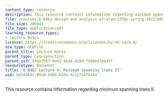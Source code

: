 ```yaml
---
content_type: resource
description: This resource contains information regarding minimum spanning trees II.
file: /courses/6-046j-design-and-analysis-of-algorithms-spring-2012/bb54568c86c60d86b25e9c1111470384_MIT6_046JS12_lec04.pdf
file_size: 260843
file_type: application/pdf
learning_resource_types:
- Lecture Notes
license: https://creativecommons.org/licenses/by-nc-sa/4.0/
ocw_type: OCWFile
parent_title: Lecture Notes
parent_type: CourseSection
parent_uid: 54da7b67-8d41-8434-419d-7dd9ed78d45f
resourcetype: Document
title: '6.046J Lecture 4: Minimum spanning trees II'
uid: bb54568c-86c6-0d86-b25e-9c1111470384
---
```

This resource contains information regarding minimum spanning trees II.